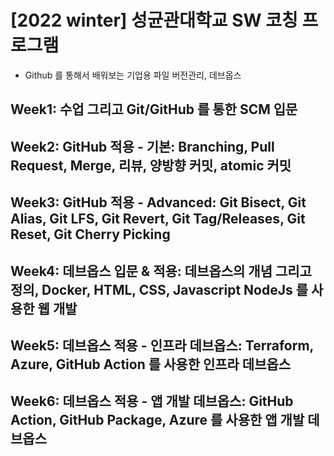 # [2022 winter] 성균관대학교 SW 코칭 프로그램 
- Github 를 통해서 배워보는 기업용 파일 버전관리, 데브옵스

## Week1: 수업 그리고 Git/GitHub 를 통한 SCM 입문

## Week2: GitHub 적용 - 기본: Branching, Pull Request, Merge, 리뷰, 양방향 커밋, atomic 커밋 

## Week3: GitHub 적용 - Advanced: Git Bisect, Git Alias, Git LFS, Git Revert, Git Tag/Releases, Git Reset, Git Cherry Picking

## Week4: 데브옵스 입문 & 적용: 데브옵스의 개념 그리고 정의, Docker, HTML, CSS, Javascript NodeJs 를 사용한 웹 개발

## Week5: 데브옵스 적용 - 인프라 데브옵스: Terraform, Azure, GitHub Action 를 사용한 인프라 데브옵스

## Week6: 데브옵스 적용 - 앱 개발 데브옵스: GitHub Action, GitHub Package, Azure 를 사용한 앱 개발 데브옵스
